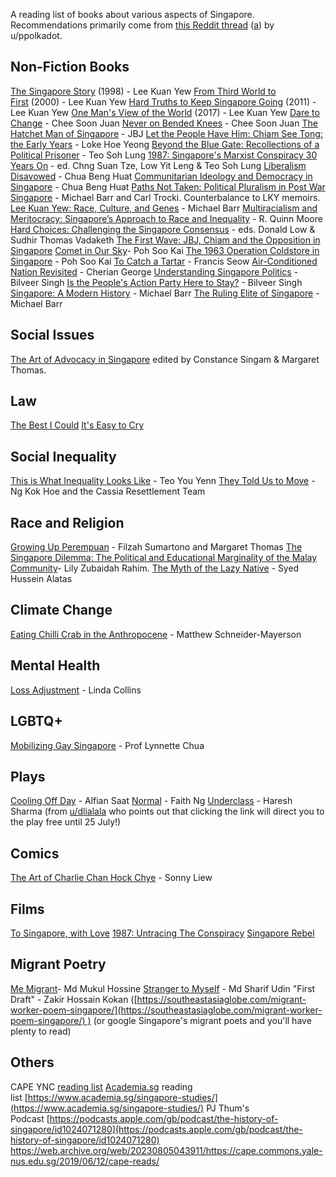 A reading list of books about various aspects of Singapore. Recommendations primarily come from [this Reddit thread](https://old.reddit.com/r/singapore/comments/hpoyj3/a_reading_list_for_the_politicallysocially_curious/) ([a](https://archive.ph/2rXYM)) by u/ppolkadot.
## Non-Fiction Books
[The Singapore Story](https://singapore.kinokuniya.com/bw/9789812049834) (1998) - Lee Kuan Yew
[From Third World to First](https://www.harpercollins.com/9780060197766/from-third-world-to-first/) (2000) - Lee Kuan Yew
[Hard Truths to Keep Singapore Going](https://www.stbooks.sg/products/hard-truths-to-keep-singapore-going-english) (2011) - Lee Kuan Yew
[One Man's View of the World](https://singapore.kinokuniya.com/bw/9789814642910) (2017) - Lee Kuan Yew
[Dare to Change](https://search.worldcat.org/title/31882589) - Chee Soon Juan
[Never on Bended Knees](https://search.worldcat.org/title/1088668568) - Chee Soon Juan
 [The Hatchet Man of Singapore](https://www.amazon.sg/Hatchet-Man-Singapore-J-Jeyaretnam/dp/B0019YJ6DI) - JBJ
[Let the People Have Him: Chiam See Tong: the Early Years](https://shop.epigrambooks.sg/products/let-the-people-have-him) _-_ Loke Hoe Yeong
[Beyond the Blue Gate: Recollections of a Political Prisoner](https://www.ethosbooks.com.sg/products/beyond-the-blue-gate-recollections-of-a-political-prisoner) - Teo Soh Lung
[1987: Singapore's Marxist Conspiracy 30 Years On](https://www.ethosbooks.com.sg/products/1987-singapore-s-marxist-conspiracy-30-years-on) - ed. Chng Suan Tze, Low Yit Leng & Teo Soh Lung
[Liberalism Disavowed](https://nuspress.nus.edu.sg/products/liberalism-disavowed-communitarianism-and-state-capitalism-in-singapore) - Chua Beng Huat
[Communitarian Ideology and Democracy in Singapore](https://www.routledge.com/Communitarian-Ideology-and-Democracy-in-Singapore/Chua/p/book/9780415164658) - Chua Beng Huat
[Paths Not Taken: Political Pluralism in Post War Singapore](https://nuspress.nus.edu.sg/products/paths-not-taken) - Michael Barr and Carl Trocki. Counterbalance to LKY memoirs.
[Lee Kuan Yew: Race, Culture, and Genes](https://www.tandfonline.com/doi/abs/10.1080/00472339980000291) _-_ Michael Barr
[Multiracialism and Meritocracy: Singapore’s Approach to Race and Inequality](https://www.tandfonline.com/doi/abs/10.1080/00346760050132364) _-_ R. Quinn Moore
[Hard Choices: Challenging the Singapore Consensus](https://www.booksactuallyshop.com/products/hard-choices) - eds. Donald Low & Sudhir Thomas Vadaketh
[The First Wave: JBJ, Chiam and the Opposition in Singapore](https://shop.epigrambooks.sg/products/the-first-wave-jbj-chiam-the-singapore-opposition-in-singapore)
 [Comet in Our Sky](https://www.amazon.sg/Comet-Our-Sky-Siong-History/dp/9670630819)- Poh Soo Kai
[The 1963 Operation Coldstore in Singapore](https://singapore.kinokuniya.com/bw/9789670630106) - Poh Soo Kai
[To Catch a Tartar](https://www.amazon.sg/Catch-Tartar-Dissident-Kuan-Prison/dp/0938692569) _-_ Francis Seow
[Air-Conditioned Nation Revisited](https://www.ethosbooks.com.sg/collections/latest/products/air-conditioned-nation-revisited) - Cherian George
[Understanding Singapore Politics](https://www.worldscientific.com/worldscibooks/10.1142/10427) - Bilveer Singh
[Is the People's Action Party Here to Stay?](https://www.worldscientific.com/worldscibooks/10.1142/11271) - Bilveer Singh
[Singapore: A Modern History](https://singapore.kinokuniya.com/bw/9781780763057?gclid=Cj0KCQjw6ar4BRDnARIsAITGzlDUIdlzD2Clfq-dYAX5jC9tvy5aoL8Wq1gmnJL8RM5yr-T0KVCeeX4aAoAYEALw_wcB) - Michael Barr
[The Ruling Elite of Singapore](https://www.amazon.com/Ruling-Elite-Singapore-Networks-Influence/dp/1780762348) - Michael Barr
## Social Issues
 [The Art of Advocacy in Singapore](https://www.ethosbooks.com.sg/products/the-art-of-advocacy-in-singapore?_pos=1&_sid=2f116cb40&_ss=r) edited by Constance Singam & Margaret Thomas. 
## Law
[The Best I Could](https://singapore.kinokuniya.com/bw/9789814677813?gclid=Cj0KCQjw6ar4BRDnARIsAITGzlBZKTD5eMRFH4m-SrfYbMAucPm3_NeDMc-51zxm3xeMxRVmO9L-GNgaAqfUEALw_wcB)
[It's Easy to Cry](https://singapore.kinokuniya.com/bw/9789814561525?gclid=Cj0KCQjw6ar4BRDnARIsAITGzlCvllDy4Spfwc-2fZzUQUr5pfh1iN5n30LT6QoJJwcie3YZnlYBA2waAsoEEALw_wcB)
## Social Inequality
[This is What Inequality Looks Like](https://www.ethosbooks.com.sg/collections/election-fever/products/this-is-what-inequality-looks-like) - Teo You Yenn
[They Told Us to Move](https://www.ethosbooks.com.sg/collections/election-fever/products/they-told-us-to-move-dakota-cassia) - Ng Kok Hoe and the Cassia Resettlement Team
## Race and Religion
[Growing Up Perempuan](https://www.ethosbooks.com.sg/collections/election-fever/products/growing-up-perempuan-aware) - Filzah Sumartono and Margaret Thomas
[The Singapore Dilemma: The Political and Educational Marginality of the Malay Community](https://singapore.kinokuniya.com/bw/9789835600326?gclid=Cj0KCQjw6ar4BRDnARIsAITGzlCSsWld0Am7tPXwLD9hFmjWl6auVACEB72uimrjg56ri4wfRQTfsnEaAvMzEALw_wcB)- Lily Zubaidah Rahim.
[The Myth of the Lazy Native](https://singapore.kinokuniya.com/bw/9780415604086?gclid=Cj0KCQjw6ar4BRDnARIsAITGzlAQhr-OR-HADU89Gvx_Wd2MQTWTRlodMnFGeOdATokRw4233JXN5AMaAvYxEALw_wcB) _-_ Syed Hussein Alatas
## Climate Change
[Eating Chilli Crab in the Anthropocene](https://www.ethosbooks.com.sg/collections/all-titles/products/chilli-crab) - Matthew Schneider-Mayerson
## Mental Health
[Loss Adjustment](https://www.ethosbooks.com.sg/products/loss-adjustment) - Linda Collins
## LGBTQ+
[Mobilizing Gay Singapore](https://singapore.kinokuniya.com/bw/9781439910313?gclid=Cj0KCQjw6ar4BRDnARIsAITGzlAxycTxfRq4uID3a6viw5W-teSWEiILQM6kjJrTicRXiflWeSfpv8YaAsVmEALw_wcB) - Prof Lynnette Chua
## Plays
[Cooling Off Day](https://www.ethosbooks.com.sg/products/cooling-off-day) - Alfian Saat
[Normal](https://www.booksactuallyshop.com/products/faith-ng-plays-volume-one) - Faith Ng
[Underclass](https://vimeo.com/432390125/ce3a92e437) - Haresh Sharma (from [u/dlialala](https://www.reddit.com/u/dlialala) who points out that clicking the link will direct you to the play free until 25 July!)
## Comics
[The Art of Charlie Chan Hock Chye](https://shop.epigrambooks.sg/products/charlie-chan-hock-chye) - Sonny Liew
## Films
[To Singapore, with Love](https://vimeo.com/ondemand/tosingaporewithlove)
[1987: Untracing The Conspiracy](https://boxd.it/k5yQ)
[Singapore Rebel](https://youtu.be/DHlu6Tt8bmk)
## Migrant Poetry
[Me Migrant](https://www.ethosbooks.com.sg/products/me-migrant)- Md Mukul Hossine
[Stranger to Myself](https://singapore.kinokuniya.com/bw/9789814189774) - Md Sharif Udin
"First Draft" - Zakir Hossain Kokan ([https://southeastasiaglobe.com/migrant-worker-poem-singapore/](https://southeastasiaglobe.com/migrant-worker-poem-singapore/) ) (or google Singapore's migrant poets and you'll have plenty to read)
## Others
CAPE YNC [reading list](https://cape.commons.yale-nus.edu.sg/2019/06/12/cape-reads/)
[Academia.sg](https://academia.sg/) reading list [https://www.academia.sg/singapore-studies/](https://www.academia.sg/singapore-studies/)
PJ Thum's Podcast [https://podcasts.apple.com/gb/podcast/the-history-of-singapore/id1024071280](https://podcasts.apple.com/gb/podcast/the-history-of-singapore/id1024071280)
https://web.archive.org/web/20230805043911/https://cape.commons.yale-nus.edu.sg/2019/06/12/cape-reads/